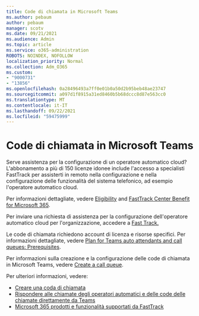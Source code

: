 ```yaml
---
title: Code di chiamata in Microsoft Teams
ms.author: pebaum
author: pebaum
manager: scotv
ms.date: 09/21/2021
ms.audience: Admin
ms.topic: article
ms.service: o365-administration
ROBOTS: NOINDEX, NOFOLLOW
localization_priority: Normal
ms.collection: Adm_O365
ms.custom:
- "9000731"
- "13856"
ms.openlocfilehash: 0a28496493a7ff0e01b0a50d2b95beb48ae23747
ms.sourcegitcommit: a097d1f8915a31ed8460b5b68dccc8d87e563cc0
ms.translationtype: MT
ms.contentlocale: it-IT
ms.lasthandoff: 09/22/2021
ms.locfileid: "59475999"
---
```

# <a name="call-queues-in-microsoft-teams"></a>Code di chiamata in Microsoft Teams

Serve assistenza per la configurazione di un operatore automatico cloud? L'abbonamento a più di 150 licenze idonee include l'accesso a specialisti FastTrack per assisterti in remoto nella configurazione e nella configurazione delle funzionalità del sistema telefonico, ad esempio l'operatore automatico cloud.

Per informazioni dettagliate, vedere [Eligibility](https://docs.microsoft.com/fasttrack/eligibility) and [FastTrack Center Benefit for Microsoft 365](https://docs.microsoft.com/fasttrack/introduction#what-is-fasttrack-for-microsoft-365).

Per inviare una richiesta di assistenza per la configurazione dell'operatore automatico cloud per l'organizzazione, accedere a [Fast Track.](https://www.microsoft.com/fasttrack?rtc=1)

Le code di chiamata richiedono account di licenza e risorse specifici. Per informazioni dettagliate, vedere [Plan for Teams auto attendants and call queues: Prerequisites](https://docs.microsoft.com/microsoftteams/plan-auto-attendant-call-queue#prerequisites).

Per informazioni sulla creazione e la configurazione delle code di chiamata in Microsoft Teams, vedere [Create a call queue](https://docs.microsoft.com/microsoftteams/create-a-phone-system-call-queue). 

Per ulteriori informazioni, vedere:

- [Creare una coda di chiamata](https://docs.microsoft.com/microsoftteams/create-a-phone-system-call-queue)
- [Rispondere alle chiamate degli operatori automatici e delle code delle chiamate direttamente da Teams](https://docs.microsoft.com/microsoftteams/answer-auto-attendant-and-call-queue-calls)
- [Microsoft 365 prodotti e funzionalità supportati da FastTrack](https://docs.microsoft.com/fasttrack/products-and-capabilities#office-365)